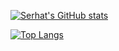 
[![Serhat's GitHub stats](https://github-readme-stats.vercel.app/api?username=serhat-alkin&count_private=true&show_icons=true&theme=radical)](https://github.com/anuraghazra/github-readme-stats)

[![Top Langs](https://github-readme-stats.vercel.app/api/top-langs/?username=serhat-alkin&show_icons=true&theme=radical)](https://github.com/anuraghazra/github-readme-stats)
